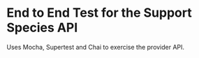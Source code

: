 # End to End Test for the Support Species API

Uses Mocha, Supertest and Chai to exercise the provider API.
